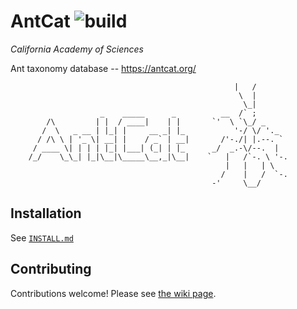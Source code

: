 # AntCat ![build](https://github.com/calacademy-research/antcat/actions/workflows/main.yml/badge.svg)
*California Academy of Sciences*

Ant taxonomy database -- https://antcat.org/

                                                      |   /
                                                       \  |
                                                        \_|
                        _    _____      _          __  /` ;
            /\         | |  / ____|    | |       `'  \ `\_/ _
           /  \   _ __ | |_| |     __ _| |_           '-/ \/ '._
          / /\ \ | '_ \| __| |    / _` | __|       /'-./| |.--. `
         / ____ \| | | | |_| |___| (_| | |_      _/  _.-\/--.  |
        /_/    \_\_| |_|\__|\_____\__,_|\__|    `   |   /`-. \ '-.
                                                    |   |   | \
                                                   /    |   /  `-.
                                                 -'     \__/
                                                 
## Installation
See [`INSTALL.md`](INSTALL.md)

## Contributing
Contributions welcome! Please see [the wiki page](https://github.com/calacademy-research/antcat/wiki/Contributing).

